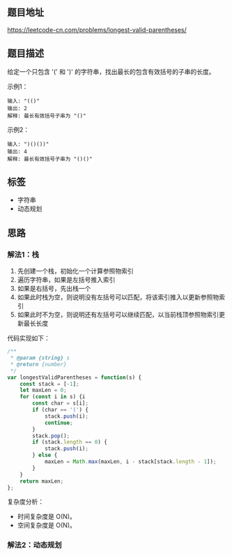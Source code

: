 ## 题目地址

https://leetcode-cn.com/problems/longest-valid-parentheses/

## 题目描述

给定一个只包含 '(' 和 ')' 的字符串，找出最长的包含有效括号的子串的长度。

示例1：
```
输入: "(()"
输出: 2
解释: 最长有效括号子串为 "()"
```

示例2：
```
输入: ")()())"
输出: 4
解释: 最长有效括号子串为 "()()"
```

## 标签

- 字符串
- 动态规划

## 思路

### 解法1：栈

1. 先创建一个栈，初始化一个计算参照物索引
2. 遍历字符串，如果是左括号推入索引
3. 如果是右括号，先出栈一个
4. 如果此时栈为空，则说明没有左括号可以匹配，将该索引推入以更新参照物索引
5. 如果此时不为空，则说明还有左括号可以继续匹配，以当前栈顶参照物索引更新最长长度

代码实现如下：
```javascript
/**
 * @param {string} s
 * @return {number}
 */
var longestValidParentheses = function(s) {
    const stack = [-1];
    let maxLen = 0;
    for (const i in s) {i
        const char = s[i];
        if (char == '(') {
            stack.push(i);
            continue;
        }
        stack.pop();
        if (stack.length == 0) {
            stack.push(i);
        } else {
            maxLen = Math.max(maxLen, i - stack[stack.length - 1]);
        }
    }
    return maxLen;
};
```

复杂度分析：

- 时间复杂度是 O(N)。
- 空间复杂度是 O(N)。

### 解法2：动态规划

